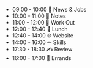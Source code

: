 - 09:00 - 10:00 📰 News & Jobs
- 10:00 - 11:00 🔮 Notes
- 11:00 - 12:00 💪 Work Out
- 12:00 - 12:40 🍗 Lunch
- 12:40 - 14:00 🌐 Website
- 14:00 - 16:00 ✏ Skills
- 17:30 - 18:30 ✍ Review
- 16:00 - 17:00 🚗 Errands